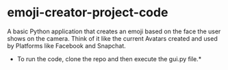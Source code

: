 # emoji-creator-project-code
A basic Python application that creates an emoji based on the face the user shows on the camera. Think of it like the current Avatars created and used by Platforms like Facebook
and Snapchat.

* To run the code, clone the repo and then execute the gui.py file.*

